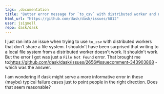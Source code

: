 ```yaml
---
tags: ,documentation
title: "Better error message for `to_csv` with distributed worker and non-local filesystem"
html_url: "https://github.com/dask/dask/issues/6812"
user: jsignell
repo: dask/dask
---
```


I just ran into an issue when trying to use `to_csv` with distributed workers that don't share a file system. I shouldn't have been surprised that writing to a local file system from a distributed worker doesn't work. It shouldn't work. But the error I got was just a `File Not Found` error. That brought me to:https://github.com/dask/dask/issues/2656#issuecomment-343903868 - which was the answer. 

I am wondering if dask might serve a more informative error in these (maybe) typical failure cases just to point people in the right direction. Does that seem reasonable?